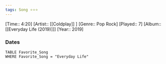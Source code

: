 ```yaml
---
tags: Song ⭐⭐⭐ 
---
```

[Time:: 4:20]
[Artist:: [[Coldplay]] ]
[Genre:: Pop Rock]
[Played:: 7]
[Album:: [[Everyday Life (2019)]]]
[Year:: 2019]
### Dates
````dataview
TABLE Favorite_Song
WHERE Favorite_Song = "Everyday Life"
````